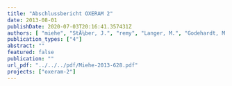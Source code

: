 ```yaml
---
title: "Abschlussbericht OXERAM 2"
date: 2013-08-01
publishDate: 2020-07-03T20:16:41.357431Z
authors: [ "miehe", "StÃ¼ber, J.", "remy", "Langer, M.", "Godehardt, M.", "Boulestreau, M." ]
publication_types: ["4"]
abstract: ""
featured: false
publication: ""
url_pdf: "../../../pdf/Miehe-2013-628.pdf"
projects: ["oxeram-2"]
---
```


